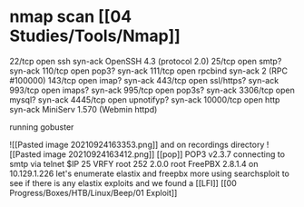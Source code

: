 # nmap scan [[04 Studies/Tools/Nmap]]
22/tcp    open  ssh        syn-ack OpenSSH 4.3 (protocol 2.0)
25/tcp    open  smtp?      syn-ack
110/tcp   open  pop3?      syn-ack
111/tcp   open  rpcbind    syn-ack 2 (RPC #100000)
143/tcp   open  imap?      syn-ack
443/tcp   open  ssl/https? syn-ack
993/tcp   open  imaps?     syn-ack
995/tcp   open  pop3s?     syn-ack
3306/tcp  open  mysql?     syn-ack
4445/tcp  open  upnotifyp? syn-ack
10000/tcp open  http       syn-ack MiniServ 1.570 (Webmin httpd)
 
 running gobuster 
 
 ![[Pasted image 20210924163353.png]]
 and on recordings directory 
 ![[Pasted image 20210924163412.png]]
 [[pop]]
 POP3 v2.3.7
 connecting to smtp via telnet $IP 25 
 VRFY root
252 2.0.0 root
FreePBX 2.8.1.4 on 10.129.1.226
let's enumerate elastix and freepbx more 
using searchsploit to see if there is any elastix exploits
and we found a [[LFI]]  [[00 Progress/Boxes/HTB/Linux/Beep/01 Exploit]]






